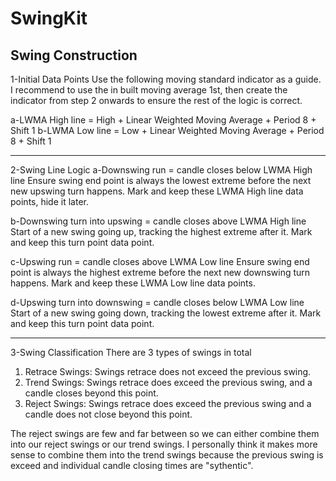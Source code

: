 # SwingKit
## Swing Construction
1-Initial Data Points
Use the following moving standard indicator as a guide. I recommend to use the in built moving average 1st, then create the indicator from step 2 onwards to ensure the rest of the logic is correct.

a-LWMA High line = High + Linear Weighted Moving Average + Period 8 + Shift 1
b-LWMA Low line = Low + Linear Weighted Moving Average + Period 8 + Shift 1
 
 ----------------------
2-Swing Line Logic
a-Downswing run = candle closes below LWMA High line
Ensure swing end point is always the lowest extreme before the next new upswing turn happens.
Mark and keep these LWMA High line data points, hide it later.

b-Downswing turn into upswing = candle closes above LWMA High line
Start of a new swing going up, tracking the highest extreme after it.
Mark and keep this turn point data point.

c-Upswing run = candle closes above LWMA Low line
Ensure swing end point is always the highest extreme before the next new downswing turn happens.
Mark and keep these LWMA Low line data points.

d-Upswing turn into downswing = candle closes below LWMA Low line
Start of a new swing going down, tracking the lowest extreme after it.
Mark and keep this turn point data point.

---------------------------
3-Swing Classification
There are 3 types of swings in total
1. Retrace Swings: Swings retrace does not exceed the previous swing.
2. Trend Swings: Swings retrace does exceed the previous swing, and a candle closes beyond this point.
3. Reject Swings: Swings retrace does exceed the previous swing and a candle does not close beyond this point.

The reject swings are few and far between so we can either combine them into our reject swings or our trend swings. I personally think it makes more sense to combine them into the trend swings because the previous swing is exceed and individual candle closing times are "sythentic".
